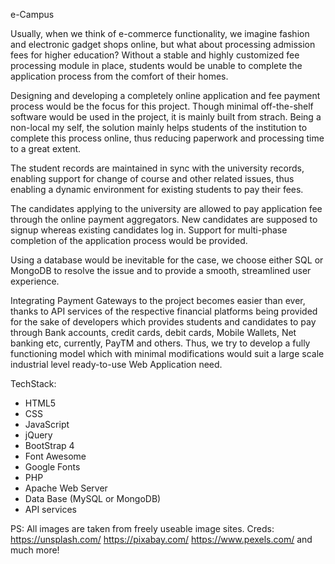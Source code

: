 e-Campus


Usually, when we think of e-commerce functionality, we imagine fashion and electronic gadget shops online, 
but what about processing admission fees for higher education? Without a stable and highly customized fee 
processing module in place, students would be unable to complete the application process from the comfort of their homes.

Designing and developing a completely online application and fee payment process would be the focus for this project. Though minimal off-the-shelf software would be used in the project, it is mainly built from strach. Being a non-local my self, the solution mainly helps students of the institution to complete this process online, thus reducing paperwork and processing time to a great extent.

The student records are maintained in sync with the university records, enabling support for change of course and other related issues, thus enabling a dynamic environment for existing students to pay their fees. 

The candidates applying to the university are allowed to pay application fee through the online payment aggregators. New candidates are supposed to signup whereas existing candidates log in. Support for multi-phase completion of the application process would be provided.

Using a database would be inevitable for the case, we choose either SQL or MongoDB to resolve the issue and to provide a smooth, streamlined user experience.  

Integrating Payment Gateways to the project becomes easier than ever, thanks to API services of the respective financial platforms being provided for the sake of developers which provides students and candidates to pay through Bank accounts, credit cards, debit cards, Mobile Wallets, Net banking etc, currently, PayTM and others. Thus, we try to develop a fully functioning model which with minimal modifications would suit a large scale industrial level ready-to-use Web Application need.

TechStack:
- HTML5
- CSS
- JavaScript
- jQuery
- BootStrap 4
- Font Awesome
- Google Fonts
- PHP
- Apache Web Server
- Data Base (MySQL or MongoDB)
- API services

PS: All images are taken from freely useable image sites. 
Creds: 	https://unsplash.com/
	https://pixabay.com/
	https://www.pexels.com/
and much more!

